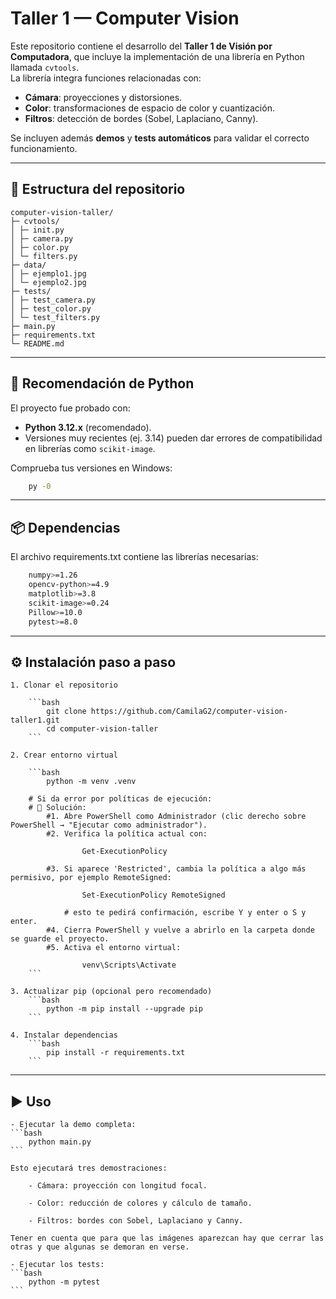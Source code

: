 # Taller 1 — Computer Vision

Este repositorio contiene el desarrollo del **Taller 1 de Visión por Computadora**, que incluye la implementación de una librería en Python llamada `cvtools`.  
La librería integra funciones relacionadas con:
- **Cámara**: proyecciones y distorsiones.
- **Color**: transformaciones de espacio de color y cuantización.
- **Filtros**: detección de bordes (Sobel, Laplaciano, Canny).

Se incluyen además **demos** y **tests automáticos** para validar el correcto funcionamiento.

---

## 📂 Estructura del repositorio

```
computer-vision-taller/
├─ cvtools/
│ ├─ init.py
│ ├─ camera.py
│ ├─ color.py
│ └─ filters.py
├─ data/
│ ├─ ejemplo1.jpg
│ └─ ejemplo2.jpg
├─ tests/
│ ├─ test_camera.py
│ ├─ test_color.py
│ └─ test_filters.py
├─ main.py
├─ requirements.txt
└─ README.md
```

---

## 🐍 Recomendación de Python

El proyecto fue probado con:

- **Python 3.12.x** (recomendado).  
- Versiones muy recientes (ej. 3.14) pueden dar errores de compatibilidad en librerías como `scikit-image`.

Comprueba tus versiones en Windows:
```bash
    py -0
```

---

## 📦 Dependencias

El archivo requirements.txt contiene las librerías necesarias:
```bash
    numpy>=1.26
    opencv-python>=4.9
    matplotlib>=3.8
    scikit-image>=0.24
    Pillow>=10.0
    pytest>=8.0

```

---

## ⚙️ Instalación paso a paso

    1. Clonar el repositorio

        ```bash
            git clone https://github.com/CamilaG2/computer-vision-taller1.git
            cd computer-vision-taller
        ```

    2. Crear entorno virtual

        ```bash
            python -m venv .venv

        # Si da error por políticas de ejecución:
        # 🔧 Solución:
            #1. Abre PowerShell como Administrador (clic derecho sobre PowerShell → "Ejecutar como administrador").
            #2. Verifica la política actual con: 
                
                    Get-ExecutionPolicy

            #3. Si aparece 'Restricted', cambia la política a algo más permisivo, por ejemplo RemoteSigned:

                    Set-ExecutionPolicy RemoteSigned

                # esto te pedirá confirmación, escribe Y y enter o S y enter.
            #4. Cierra PowerShell y vuelve a abrirlo en la carpeta donde se guarde el proyecto.
            #5. Activa el entorno virtual: 

                    venv\Scripts\Activate
        ```

    3. Actualizar pip (opcional pero recomendado)
        ```bash
            python -m pip install --upgrade pip
        ```

    4. Instalar dependencias
        ```bash
            pip install -r requirements.txt
        ```

---

## ▶️ Uso

    - Ejecutar la demo completa:
    ```bash
        python main.py
    ```

    Esto ejecutará tres demostraciones:

        - Cámara: proyección con longitud focal.

        - Color: reducción de colores y cálculo de tamaño.

        - Filtros: bordes con Sobel, Laplaciano y Canny.
    
    Tener en cuenta que para que las imágenes aparezcan hay que cerrar las otras y que algunas se demoran en verse.

    - Ejecutar los tests:
    ```bash
        python -m pytest
    ```
